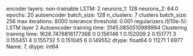 encoder layers: non-trainable
LSTM: 2
neurons_1: 128
neurons_2: 64.0
epochs: 20
autoencoder batch_size: 128
n_clusters: 7
clusters batch_size: 256
max iterations: 8000
tolerance threshold: 0.001
regularizers.l1(10e-5): LSTM layer 2
Autoencoder training time: 3145.0850510999994
Clustering training time: 1626.7476816177368
0    0.156146
1    0.152009
2    0.151771
3    0.155451
4    0.155732
5    0.151045
6    0.149552
dtype: float64
0    11271
1     6977
Name: 7, dtype: int64
